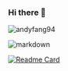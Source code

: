 ### Hi there 👋

![andyfang94](https://github-readme-stats.vercel.app/api?username=andyfang94&show_icons=true&theme=radical)

![markdown](https://avatars.githubusercontent.com/u/54627989?v=4)

[![Readme Card](https://github-readme-stats.vercel.app/api/pin/?username=andyfang94&repo=react-antd-cron)](https://github.com/andyFang94/react-antd-cron)

<!--
**andyFang94/andyFang94** is a ✨ _special_ ✨ repository because its `README.md` (this file) appears on your GitHub profile.

Here are some ideas to get you started:

- 🔭 I’m currently working on ...
- 🌱 I’m currently learning ...
- 👯 I’m looking to collaborate on ...
- 🤔 I’m looking for help with ...
- 💬 Ask me about ...
- 📫 How to reach me: ...
- 😄 Pronouns: ...
- ⚡ Fun fact: ...
-->
